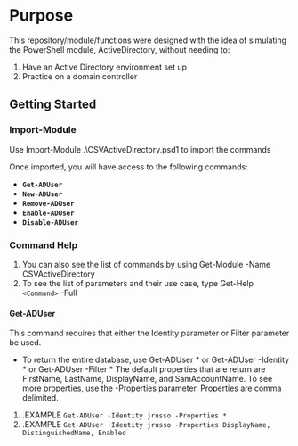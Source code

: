 # Purpose
This repository/module/functions were designed with the idea of simulating the PowerShell module, ActiveDirectory, without needing to:
1. Have an Active Directory environment set up
2. Practice on a domain controller

## Getting Started

### Import-Module
Use Import-Module .\CSVActiveDirectory.psd1 to import the commands

Once imported, you will have access to the following commands:
- **`Get-ADUser`**
- **`New-ADUser`**
- **`Remove-ADUser`**
- **`Enable-ADUser`**
- **`Disable-ADUser`**

### Command Help
1. You can also see the list of commands by using Get-Module -Name CSVActiveDirectory
2. To see the list of parameters and their use case, type Get-Help `<Command>` -Full

#### Get-ADUser
This command requires that either the Identity parameter or Filter parameter be used.

- To return the entire database, use Get-ADUser * or Get-ADUser -Identity * or Get-ADUser -Filter *
  The default properties that are return are FirstName, LastName, DisplayName, and SamAccountName.
  To see more properties, use the -Properties parameter. Properties are comma delimited.

1. .EXAMPLE `Get-ADUser -Identity jrusso -Properties *`
2. .EXAMPLE `Get-ADUser -Identity jrusso -Properties DisplayName, DistinguishedName, Enabled`
